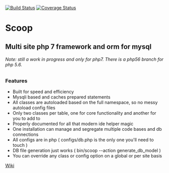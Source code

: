 [![Build Status](https://travis-ci.org/justin-robinson/scoop.svg?branch=master)](https://travis-ci.org/justin-robinson/scoop)
[![Coverage Status](https://coveralls.io/repos/github/justin-robinson/scoop/badge.svg?branch=master)](https://coveralls.io/github/justin-robinson/scoop?branch=master)

# Scoop
## Multi site php 7 framework and orm for mysql

###### Note: still a work in progress and only for php7. There is a php56 branch for php 5.6.

### Features
* Built for speed and efficiency
* Mysqli based and caches prepared statements
* All classes are autoloaded based on the full namespace, so no messy autoload config files
* Only two classes per table, one for core functionality and another for you to add to
* Properly documented for all that modern ide helper magic
* One installation can manage and segregate multiple code bases and db connections
* All configs are in php ( configs/db.php is the only one you'll need to touch ) 
* DB file generation just works ( bin/scoop --action generate_db_model )
* You can override any class or config option on a global or per site basis


[Wiki][1]

[1]: https://github.com/justin-robinson/scoop/wiki
